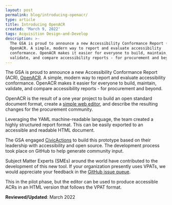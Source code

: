 ```yaml
---
layout: post
permalink: blog/introducing-openacr/
type: article
title: Introducing OpenACR
created: 'March 9, 2022'
tags: Acquisition Design-and-Develop
description: >-
  The GSA is proud to announce a new Accessibility Conformance Report (ACR),
  OpenACR. A simple, modern way to report and evaluate accessibility
  conformance. OpenACR makes it easier for everyone to build, maintain,
  validate, and compare accessibility reports - for procurement and beyond.
---
```


The GSA is proud to announce a new Accessibility Conformance Report (ACR), [OpenACR](https://github.com/gsa/openacr). A simple, modern way to report and evaluate accessibility conformance. OpenACR makes it easier for everyone to build, maintain, validate, and compare accessibility reports - for procurement and beyond.

OpenACR is the result of a one year project to build an open standard document format, create a [simple web editor](https://gsa.github.io/openacr-editor/), and describe the resulting changes for the procurement community.

Leveraging the YAML machine-readable language, the team created a highly structured report format. This can be easily exported to an accessible and readable HTML document.

The GSA engaged [CivicActions](https://civicactions.com/) to build this prototype based on their leadership with accessibility and open source. The development process took place on GitHub to help generate community input.

Subject Matter Experts (SMEs) around the world have contributed to the development of this new tool. If your organization presently uses VPATs, we would appreciate your feedback in the [GitHub issue queue](https://github.com/GSA/openacr/issues).

This in the pilot phase, but the editor can be used to produce accessible ACRs in an HTML version that follows the VPAT format.

**Reviewed/Updated**: March 2022
